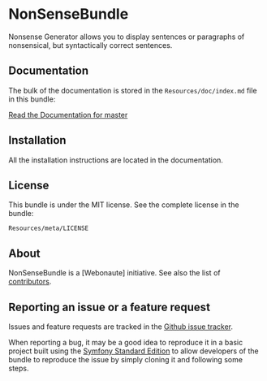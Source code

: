 NonSenseBundle
===============================

Nonsense Generator allows you to display sentences or paragraphs of nonsensical, but syntactically correct sentences.

Documentation
-------------

The bulk of the documentation is stored in the `Resources/doc/index.md`
file in this bundle:

[Read the Documentation for master](https://github.com/Webonaute/NonSenseBundle/blob/master/Resources/doc/index.md)

Installation
------------

All the installation instructions are located in the documentation.

License
-------

This bundle is under the MIT license. See the complete license in the bundle:

    Resources/meta/LICENSE

About
-----

NonSenseBundle is a [Webonaute] initiative.
See also the list of [contributors](https://github.com/Webonaute/NonSenseBundle/contributors).

Reporting an issue or a feature request
---------------------------------------

Issues and feature requests are tracked in the [Github issue tracker](https://github.com/Webonaute/NonSenseBundle/issues).

When reporting a bug, it may be a good idea to reproduce it in a basic project
built using the [Symfony Standard Edition](https://github.com/symfony/symfony-standard)
to allow developers of the bundle to reproduce the issue by simply cloning it
and following some steps.
